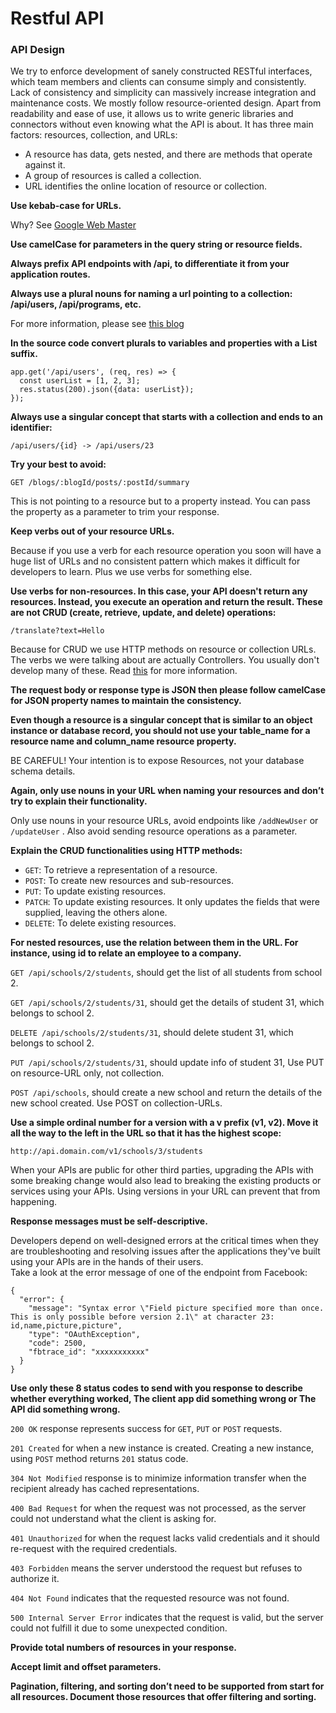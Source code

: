 # Restful API

### API Design <a id="api-design"></a>

We try to enforce development of sanely constructed RESTful interfaces, which team members and clients can consume simply and consistently. Lack of consistency and simplicity can massively increase integration and maintenance costs. We mostly follow resource-oriented design. Apart from readability and ease of use, it allows us to write generic libraries and connectors without even knowing what the API is about. It has three main factors: resources, collection, and URLs:

* A resource has data, gets nested, and there are methods that operate against it.
* A group of resources is called a collection.
* URL identifies the online location of resource or collection.

**Use kebab-case for URLs.**

Why? See [Google Web Master](https://support.google.com/webmasters/answer/76329)

**Use camelCase for parameters in the query string or resource fields.**

**Always prefix API endpoints with /api, to differentiate it from your application routes.**

**Always use a plural nouns for naming a url pointing to a collection: /api/users, /api/programs, etc.**

For more information, please see [this blog](https://apigee.com/about/blog/technology/restful-api-design-plural-nouns-and-concrete-names)

**In the source code convert plurals to variables and properties with a List suffix.**

```text
app.get('/api/users', (req, res) => {
  const userList = [1, 2, 3];
  res.status(200).json({data: userList});
});
```

**Always use a singular concept that starts with a collection and ends to an identifier:**

```text
/api/users/{id} -> /api/users/23
```

**Try your best to avoid:**

```text
GET /blogs/:blogId/posts/:postId/summary
```

This is not pointing to a resource but to a property instead. You can pass the property as a parameter to trim your response.

**Keep verbs out of your resource URLs.**

Because if you use a verb for each resource operation you soon will have a huge list of URLs and no consistent pattern which makes it difficult for developers to learn. Plus we use verbs for something else.

**Use verbs for non-resources. In this case, your API doesn't return any resources. Instead, you execute an operation and return the result. These are not CRUD \(create, retrieve, update, and delete\) operations:**

```text
/translate?text=Hello
```

Because for CRUD we use HTTP methods on resource or collection URLs. The verbs we were talking about are actually Controllers. You usually don't develop many of these. Read [this](https://byrondover.github.io/post/restful-api-guidelines/#controller) for more information.

**The request body or response type is JSON then please follow camelCase for JSON property names to maintain the consistency.**

**Even though a resource is a singular concept that is similar to an object instance or database record, you should not use your table\_name for a resource name and column\_name resource property.**

BE CAREFUL! Your intention is to expose Resources, not your database schema details.

**Again, only use nouns in your URL when naming your resources and don’t try to explain their functionality.**

Only use nouns in your resource URLs, avoid endpoints like `/addNewUser` or `/updateUser` . Also avoid sending resource operations as a parameter.

**Explain the CRUD functionalities using HTTP methods:**

* `GET`: To retrieve a representation of a resource.
* `POST`: To create new resources and sub-resources.
* `PUT`: To update existing resources.
* `PATCH`: To update existing resources. It only updates the fields that were supplied, leaving the others alone.
* `DELETE`: To delete existing resources.

**For nested resources, use the relation between them in the URL. For instance, using id to relate an employee to a company.**

`GET /api/schools/2/students`, should get the list of all students from school 2.

`GET /api/schools/2/students/31`, should get the details of student 31, which belongs to school 2.

`DELETE /api/schools/2/students/31`, should delete student 31, which belongs to school 2.

`PUT /api/schools/2/students/31`, should update info of student 31, Use PUT on resource-URL only, not collection.

`POST /api/schools`, should create a new school and return the details of the new school created. Use POST on collection-URLs.

**Use a simple ordinal number for a version with a v prefix \(v1, v2\). Move it all the way to the left in the URL so that it has the highest scope:**

```text
http://api.domain.com/v1/schools/3/students
```

When your APIs are public for other third parties, upgrading the APIs with some breaking change would also lead to breaking the existing products or services using your APIs. Using versions in your URL can prevent that from happening.

**Response messages must be self-descriptive.**

Developers depend on well-designed errors at the critical times when they are troubleshooting and resolving issues after the applications they've built using your APIs are in the hands of their users.  
Take a look at the error message of one of the endpoint from Facebook:

```text
{
  "error": {
    "message": "Syntax error \"Field picture specified more than once. This is only possible before version 2.1\" at character 23: id,name,picture,picture",
    "type": "OAuthException",
    "code": 2500,
    "fbtrace_id": "xxxxxxxxxxx"
  }
}
```

**Use only these 8 status codes to send with you response to describe whether everything worked, The client app did something wrong or The API did something wrong.**

`200 OK` response represents success for `GET`, `PUT` or `POST` requests.

`201 Created` for when a new instance is created. Creating a new instance, using `POST` method returns `201` status code.

`304 Not Modified` response is to minimize information transfer when the recipient already has cached representations.

`400 Bad Request` for when the request was not processed, as the server could not understand what the client is asking for.

`401 Unauthorized` for when the request lacks valid credentials and it should re-request with the required credentials.

`403 Forbidden` means the server understood the request but refuses to authorize it.

`404 Not Found` indicates that the requested resource was not found.

`500 Internal Server Error` indicates that the request is valid, but the server could not fulfill it due to some unexpected condition.

**Provide total numbers of resources in your response.**

**Accept limit and offset parameters.**

**Pagination, filtering, and sorting don’t need to be supported from start for all resources. Document those resources that offer filtering and sorting.**

